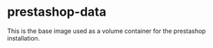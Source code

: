 # prestashop-data
This is the base image used as a volume container for the prestashop installation.
